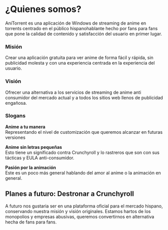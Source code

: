 # **¿Quienes somos?**

AniTorrent es una aplicación de Windows de streaming de anime en torrents centrado en el público hispanohablante hecho por fans para fans que pone la calidad de contenido y satisfacción del usuario en primer lugar.

### **Misión**

Crear una aplicación gratuita para ver anime de forma fácil y rápida, sin publicidad molesta y con una experiencia centrada en la experiencia del usuario.

### **Visión**

Ofrecer una alternativa a los servicios de streaming de anime anti consumidor del mercado actual y a todos los sitios web llenos de publicidad engañosa.

### **Slogans**

**Anime a tu manera**  
Representando el nivel de customización que queremos alcanzar en futuras versiones

**Anime sin letras pequeñas**  
Esto tiene un significado contra Crunchyroll y lo rastreros que son con sus tácticas y EULA anti-consumidor.

**Pasión por la animación**  
Este es un poco más general hablando del amor al anime o la animación en general.

## **Planes a futuro: Destronar a Crunchyroll**

A futuro nos gustaria ser en una plataforma oficial para el mercado hispano, conservando nuestra misión y visión originales. Estamos hartos de los monopolios y empresas abusivas, queremos convertirnos en alternativa hecha de fans para fans.